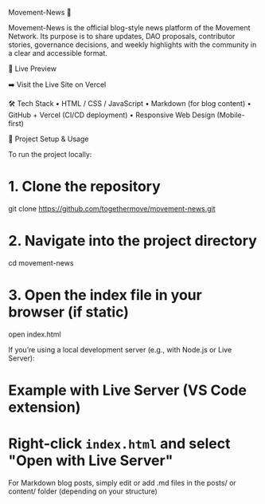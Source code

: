 Movement-News 📰

Movement-News is the official blog-style news platform of the Movement Network.
Its purpose is to share updates, DAO proposals, contributor stories, governance decisions, and weekly highlights with the community in a clear and accessible format.

🔗 Live Preview

➡️ Visit the Live Site on Vercel

🛠 Tech Stack
	•	HTML / CSS / JavaScript
	•	Markdown (for blog content)
	•	GitHub + Vercel (CI/CD deployment)
	•	Responsive Web Design (Mobile-first)

🚀 Project Setup & Usage

To run the project locally:

# 1. Clone the repository
git clone https://github.com/togethermove/movement-news.git

# 2. Navigate into the project directory
cd movement-news

# 3. Open the index file in your browser (if static)
open index.html

If you’re using a local development server (e.g., with Node.js or Live Server):

# Example with Live Server (VS Code extension)
# Right-click `index.html` and select "Open with Live Server"

For Markdown blog posts, simply edit or add .md files in the posts/ or content/ folder (depending on your structure)
